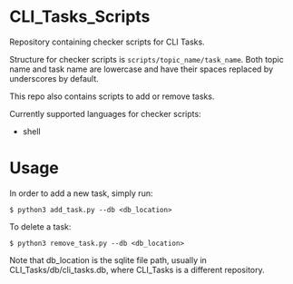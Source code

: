 # CLI_Tasks_Scripts

Repository containing checker scripts for CLI Tasks.

Structure for checker scripts is `scripts/topic_name/task_name`.
Both topic name and task name are lowercase and have their spaces replaced by
underscores by default.

This repo also contains scripts to add or remove tasks.

Currently supported languages for checker scripts:
 - shell

# Usage

In order to add a new task, simply run:
```
$ python3 add_task.py --db <db_location>
```

To delete a task:
```
$ python3 remove_task.py --db <db_location>
```

Note that db_location is the sqlite file path, usually in
CLI_Tasks/db/cli_tasks.db, where CLI_Tasks is a different repository.
